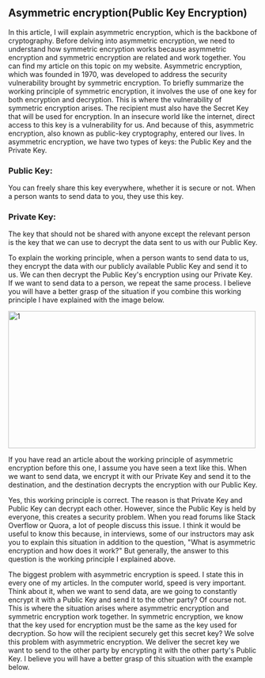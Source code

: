 ## Asymmetric encryption(Public Key Encryption)
In this article, I will explain asymmetric encryption, which is the backbone of cryptography. Before delving into asymmetric encryption, we need to understand how symmetric encryption works because asymmetric encryption and symmetric encryption are related and work together. You can find my article on this topic on my website. Asymmetric encryption, which was founded in 1970, was developed to address the security vulnerability brought by symmetric encryption. To briefly summarize the working principle of symmetric encryption, it involves the use of one key for both encryption and decryption. This is where the vulnerability of symmetric encryption arises. The recipient must also have the Secret Key that will be used for encryption. In an insecure world like the internet, direct access to this key is a vulnerability for us. And because of this, asymmetric encryption, also known as public-key cryptography, entered our lives. In asymmetric encryption, we have two types of keys: the Public Key and the Private Key.

### Public Key:
You can freely share this key everywhere, whether it is secure or not. When a person wants to send data to you, they use this key.
### Private Key: 
The key that should not be shared with anyone except the relevant person is the key that we can use to decrypt the data sent to us with our Public Key.

To explain the working principle, when a person wants to send data to us, they encrypt the data with our publicly available Public Key and send it to us. We can then decrypt the Public Key's encryption using our Private Key. If we want to send data to a person, we repeat the same process. I believe you will have a better grasp of the situation if you combine this working principle I have explained with the image below.

<img width="500" height="277" alt="1" src="https://github.com/user-attachments/assets/e7d372d8-492e-429a-8565-757c27dfdaae" />

If you have read an article about the working principle of asymmetric encryption before this one, I assume you have seen a text like this.
When we want to send data, we encrypt it with our Private Key and send it to the destination, and the destination decrypts the encryption with our Public Key.

Yes, this working principle is correct. The reason is that Private Key and Public Key can decrypt each other. However, since the Public Key is held by everyone, this creates a security problem. When you read forums like Stack Overflow or Quora, a lot of people discuss this issue. I think it would be useful to know this because, in interviews, some of our instructors may ask you to explain this situation in addition to the question, "What is asymmetric encryption and how does it work?" But generally, the answer to this question is the working principle I explained above.

The biggest problem with asymmetric encryption is speed. I state this in every one of my articles. In the computer world, speed is very important. Think about it, when we want to send data, are we going to constantly encrypt it with a Public Key and send it to the other party? Of course not. This is where the situation arises where asymmetric encryption and symmetric encryption work together. In symmetric encryption, we know that the key used for encryption must be the same as the key used for decryption. So how will the recipient securely get this secret key? We solve this problem with asymmetric encryption. We deliver the secret key we want to send to the other party by encrypting it with the other party's Public Key. I believe you will have a better grasp of this situation with the example below.


